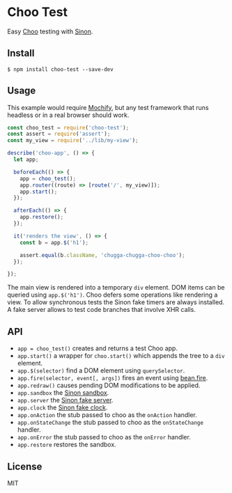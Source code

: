 # Choo Test

Easy [Choo][] testing with [Sinon][].

## Install

```
$ npm install choo-test --save-dev
```

## Usage

This example would require [Mochify][], but any test framework that runs
headless or in a real browser should work.

```js
const choo_test = require('choo-test');
const assert = require('assert');
const my_view = require('../lib/my-view');

describe('choo-app', () => {
  let app;

  beforeEach(() => {
    app = choo_test();
    app.router((route) => [route('/', my_view)]);
    app.start();
  });

  afterEach(() => {
    app.restore();
  });

  it('renders the view', () => {
    const b = app.$('h1');

    assert.equal(b.className, 'chugga-chugga-choo-choo');
  });

});
```

The main view is rendered into a temporary `div` element. DOM items can be
queried using `app.$('h1')`. Choo defers some operations like rendering a view.
To allow synchronous tests the Sinon fake timers are always installed. A fake
server allows to test code branches that involve XHR calls.

## API

- `app = choo_test()` creates and returns a test Choo app.
- `app.start()` a wrapper for `choo.start()` which appends the tree to a `div`
  element.
- `app.$(selector)` find a DOM element using `querySelector`.
- `app.fire(selector, event[, args])` fires an event using [bean.fire][].
- `app.redraw()` causes pending DOM modifications to be applied.
- `app.sandbox` the [Sinon sandbox][].
- `app.server` the [Sinon fake server][].
- `app.clock` the [Sinon fake clock][].
- `app.onAction` the stub passed to choo as the `onAction` handler.
- `app.onStateChange` the stub passed to choo as the `onStateChange` handler.
- `app.onError` the stub passed to choo as the `onError` handler.
- `app.restore` restores the sandbox.

## License

MIT

[Choo]: https://github.com/yoshuawuyts/choo
[Sinon]: http://sinonjs.org
[Mochify]: https://github.com/mantoni/mochify.js
[Sinon sandbox]: http://sinonjs.org/docs/#sandbox
[Sinon fake server]: http://sinonjs.org/docs/#fakeServer
[Sinon fake clock]: http://sinonjs.org/docs/#clock
[bean.fire]: https://github.com/fat/bean#fireelement-eventtype-args-
